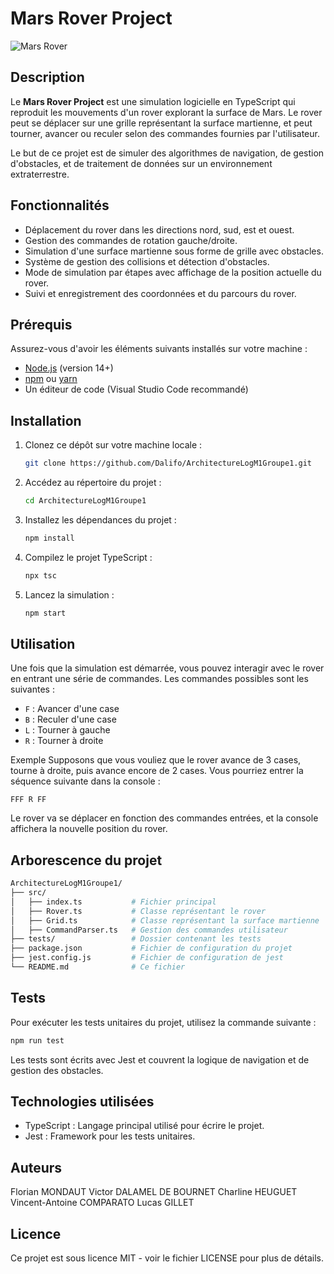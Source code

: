 # Mars Rover Project

![Mars Rover](https://lejournal.cnrs.fr/sites/default/files/styles/visuel_principal/public/assets/images/perseverance_mars_vp.jpg)

## Description

Le **Mars Rover Project** est une simulation logicielle en TypeScript qui reproduit les mouvements d'un rover explorant la surface de Mars. Le rover peut se déplacer sur une grille représentant la surface martienne, et peut tourner, avancer ou reculer selon des commandes fournies par l'utilisateur. 

Le but de ce projet est de simuler des algorithmes de navigation, de gestion d'obstacles, et de traitement de données sur un environnement extraterrestre.

## Fonctionnalités

- Déplacement du rover dans les directions nord, sud, est et ouest.
- Gestion des commandes de rotation gauche/droite.
- Simulation d'une surface martienne sous forme de grille avec obstacles.
- Système de gestion des collisions et détection d'obstacles.
- Mode de simulation par étapes avec affichage de la position actuelle du rover.
- Suivi et enregistrement des coordonnées et du parcours du rover.

## Prérequis

Assurez-vous d'avoir les éléments suivants installés sur votre machine :

- [Node.js](https://nodejs.org/) (version 14+)
- [npm](https://www.npmjs.com/) ou [yarn](https://yarnpkg.com/)
- Un éditeur de code (Visual Studio Code recommandé)

## Installation

1. Clonez ce dépôt sur votre machine locale :

   ```bash
   git clone https://github.com/Dalifo/ArchitectureLogM1Groupe1.git
   ```
   
2. Accédez au répertoire du projet :
    ```bash
    cd ArchitectureLogM1Groupe1
    ```

3. Installez les dépendances du projet :

    ```bash
    npm install
    ```

4. Compilez le projet TypeScript :
    ```bash
   npx tsc
    ```

5. Lancez la simulation :
    ```bash
    npm start
    ```

## Utilisation
Une fois que la simulation est démarrée, vous pouvez interagir avec le rover en entrant une série de commandes. Les commandes possibles sont les suivantes :

- ```F``` : Avancer d'une case
- ```B``` : Reculer d'une case
- ```L``` : Tourner à gauche
- ```R``` : Tourner à droite

Exemple
Supposons que vous vouliez que le rover avance de 3 cases, tourne à droite, puis avance encore de 2 cases. Vous pourriez entrer la séquence suivante dans la console :

```nginx
FFF R FF
```

Le rover va se déplacer en fonction des commandes entrées, et la console affichera la nouvelle position du rover.

## Arborescence du projet
```bash
ArchitectureLogM1Groupe1/
├── src/
│   ├── index.ts           # Fichier principal
│   ├── Rover.ts           # Classe représentant le rover
│   ├── Grid.ts            # Classe représentant la surface martienne
│   ├── CommandParser.ts   # Gestion des commandes utilisateur
├── tests/                 # Dossier contenant les tests
├── package.json           # Fichier de configuration du projet
├── jest.config.js         # Fichier de configuration de jest
└── README.md              # Ce fichier
```

## Tests
Pour exécuter les tests unitaires du projet, utilisez la commande suivante :

```bash
npm run test
```
Les tests sont écrits avec Jest et couvrent la logique de navigation et de gestion des obstacles.

## Technologies utilisées
- TypeScript : Langage principal utilisé pour écrire le projet.
- Jest : Framework pour les tests unitaires.


## Auteurs
Florian MONDAUT
Victor DALAMEL DE BOURNET
Charline HEUGUET
Vincent-Antoine COMPARATO
Lucas GILLET

## Licence
Ce projet est sous licence MIT - voir le fichier LICENSE pour plus de détails.